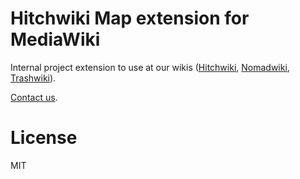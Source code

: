# Hitchwiki Map extension for MediaWiki

Internal project extension to use at our wikis ([Hitchwiki](http://hitchwiki.org), [Nomadwiki](http://hitchwiki.org), [Trashwiki](http://trashwiki.org)).

[Contact us](http://hitchwiki.org/contact).

# License
MIT
